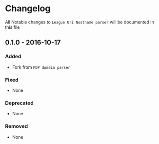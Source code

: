 # Changelog

All Notable changes to `League Uri Nostname parser` will be documented in this file

## 0.1.0 - 2016-10-17

### Added

- Fork from `PDP domain parser`

### Fixed

- None

### Deprecated

- None

### Removed

- None